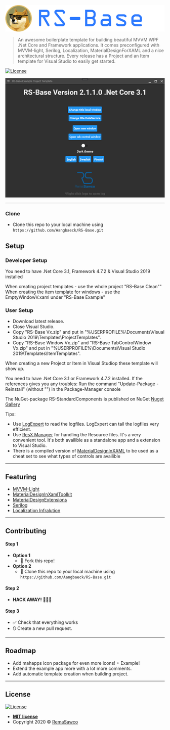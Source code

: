 ![RS-Base](Etc/LogoRSBase.png) 

> An awesome boilerplate template for building beautiful MVVM WPF .Net Core and Framework applications.
> It comes preconfigured with MVVM-light, Serilog, Localization, MaterialDesignForXAML and a nice architectural structure.
> Every release has a Project and an Item template for Visual Studio to easily get started.

[![License](http://img.shields.io/:license-mit-blue.svg?style=flat-square)](http://badges.mit-license.org)

[![Screenshot1](Etc/screenshot1.png)]()

---
### Clone
- Clone this repo to your local machine using `https://github.com/Aangbaeck/RS-Base.git`

## Setup

### Developer Setup
You need to have .Net Core 3.1, Framework 4.7.2 & Visual Studio 2019 installed

When creating project templates - use the whole project "RS-Base Clean""
When creating the item template for windows - use the EmptyWindowV.xaml under "RS-Base Example"

### User Setup
* Download latest release.
* Close Visual Studio.
* Copy "RS-Base Vx.zip" and put in "%USERPROFILE%\Documents\Visual Studio 2019\Templates\ProjectTemplates".
* Copy "RS-Base Window Vx.zip" and "RS-Base TabControlWindow Vx.zip" and put in "%USERPROFILE%\Documents\Visual Studio 2019\Templates\ItemTemplates".

When creating a new Project or Item in Visual Studiop these template will show up.

You need to have .Net Core 3.1 or Framework 4.7.2 installed.
If the references gives you any troubles: Run the command "Update-Package -Reinstall" (without "") in the Package-Manager console

The NuGet-package RS-StandardComponents is published on NuGet [Nuget Gallery](https://www.nuget.org/packages/RS-StandardComponents)

Tips:
* Use [LogExpert](https://github.com/zarunbal/LogExpert) to read the logfiles. LogExpert can tail the logfiles very efficient.
* Use [ResX Manager](https://github.com/dotnet/ResXResourceManager) for handling the Resource files. It's a very convenient tool. It's both availible as a standalone app and a extension to Visual Studio.
* There is a compiled version of [MaterialDesignInXAML](https://github.com/MaterialDesignInXAML/MaterialDesignInXamlToolkit/releases) to be used as a cheat set to see what types of controls are availible

---

## Featuring
- [MVVM-Light](https://github.com/lbugnion/mvvmlight)
- [MaterialDesignInXamlToolkit](https://github.com/MaterialDesignInXAML/MaterialDesignInXamlToolkit)
- [MaterialDesignExtensions](https://github.com/spiegelp/MaterialDesignExtensions)
- [Serilog](https://github.com/serilog/serilog)
- [Localization Infralution](https://www.codeproject.com/Articles/35159/WPF-Localization-Using-RESX-Files)


---

## Contributing
#### Step 1
- **Option 1**
    - 🍴 Fork this repo!
- **Option 2**
    - 👯 Clone this repo to your local machine using `https://github.com/Aangbaeck/RS-Base.git`
#### Step 2
- **HACK AWAY!** 🔨🔨🔨

#### Step 3
- ✅ Check that everything works
- 🔃 Create a new pull request.

---
## Roadmap
* Add mahapps icon package for even more icons! + Example!
* Extend the example app more with a lot more comments.
* Add automatic template creation when building project.
---

## License
[![License](http://img.shields.io/:license-mit-blue.svg?style=flat-square)](http://badges.mit-license.org) 
- **[MIT license](http://opensource.org/licenses/mit-license.php)**
- Copyright 2020 © [RemaSawco](https://remasawco.se/)
